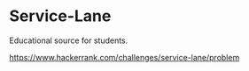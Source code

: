 # Service-Lane
Educational source for students.

https://www.hackerrank.com/challenges/service-lane/problem
